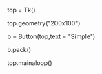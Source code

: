top = Tk()  
  
top.geometry("200x100")  
  
b = Button(top,text = "Simple")  
  
b.pack()  
  
top.mainaloop()
